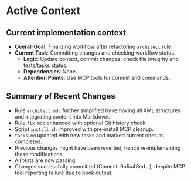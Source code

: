 # Active Context

## Current implementation context
- **Overall Goal**: Finalizing workflow after refactoring `architect` rule.
- **Current Task**: Committing changes and checking workflow status.
  - **Logic**: Update context, commit changes, check file integrity and tests/tasks status.
  - **Dependencies**: None.
  - **Attention Points**: Use MCP tools for commit and commands.

## Summary of Recent Changes
- Rule `architect.mdc` further simplified by removing all XML structures and integrating content into Markdown.
- Rule `fix.mdc` enhanced with optional Git history check.
- Script `install.sh` improved with pre-install MCP cleanup.
- `tasks.md` updated with new tasks and marked current ones as completed.
- Previous changes might have been reverted, hence re-implementing these modifications.
- All tests are now passing.
- Changes successfully committed (Commit: 9b5a48ed...), despite MCP tool reporting failure due to hook output.
